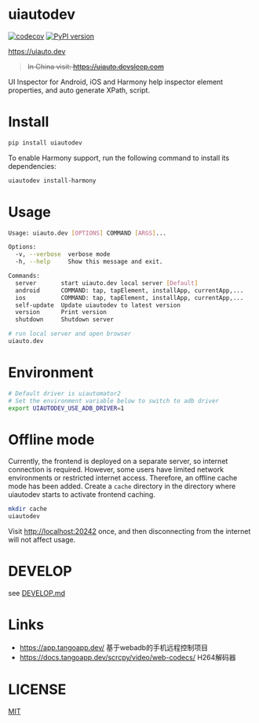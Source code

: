 # uiautodev
[![codecov](https://codecov.io/gh/codeskyblue/appinspector/graph/badge.svg?token=aLTg4VOyQH)](https://codecov.io/gh/codeskyblue/appinspector)
[![PyPI version](https://badge.fury.io/py/uiautodev.svg)](https://badge.fury.io/py/uiautodev)

https://uiauto.dev

> ~~In China visit: https://uiauto.devsleep.com~~

UI Inspector for Android, iOS and Harmony help inspector element properties, and auto generate XPath, script.

# Install
```bash
pip install uiautodev
```

To enable Harmony support, run the following command to install its dependencies:

```sh
uiautodev install-harmony
```

# Usage
```bash
Usage: uiauto.dev [OPTIONS] COMMAND [ARGS]...

Options:
  -v, --verbose  verbose mode
  -h, --help     Show this message and exit.

Commands:
  server       start uiauto.dev local server [Default]
  android      COMMAND: tap, tapElement, installApp, currentApp,...
  ios          COMMAND: tap, tapElement, installApp, currentApp,...
  self-update  Update uiautodev to latest version
  version      Print version
  shutdown     Shutdown server
```

```bash
# run local server and open browser
uiauto.dev
```

# Environment

```sh
# Default driver is uiautomator2
# Set the environment variable below to switch to adb driver
export UIAUTODEV_USE_ADB_DRIVER=1
```

# Offline mode

Currently, the frontend is deployed on a separate server, so internet connection is required.
However, some users have limited network environments or restricted internet access. Therefore, an offline cache mode has been added.
Create a `cache` directory in the directory where uiautodev starts to activate frontend caching.

```sh
mkdir cache
uiautodev
```

Visit <http://localhost:20242> once, and then disconnecting from the internet will not affect usage.

# DEVELOP

see [DEVELOP.md](DEVELOP.md)

# Links
- https://app.tangoapp.dev/ 基于webadb的手机远程控制项目
- https://docs.tangoapp.dev/scrcpy/video/web-codecs/ H264解码器

# LICENSE
[MIT](LICENSE)